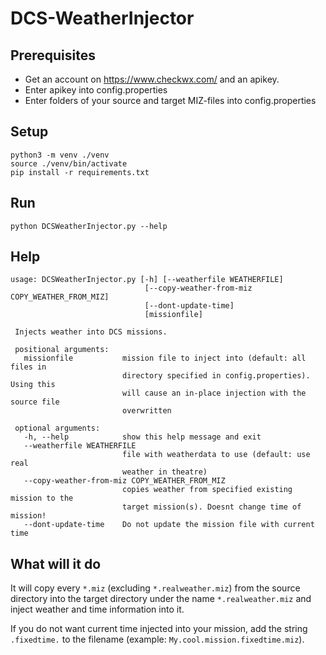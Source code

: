 # DCS-WeatherInjector

## Prerequisites
- Get an account on https://www.checkwx.com/ and an apikey.
- Enter apikey into config.properties
- Enter folders of your source and target MIZ-files into config.properties

## Setup
`python3 -m venv ./venv`  
`source ./venv/bin/activate`  
`pip install -r requirements.txt`

## Run
`python DCSWeatherInjector.py --help`

## Help
```
usage: DCSWeatherInjector.py [-h] [--weatherfile WEATHERFILE]
                              [--copy-weather-from-miz COPY_WEATHER_FROM_MIZ]
                              [--dont-update-time]
                              [missionfile]
 
 Injects weather into DCS missions.
 
 positional arguments:
   missionfile           mission file to inject into (default: all files in
                         directory specified in config.properties). Using this
                         will cause an in-place injection with the source file
                         overwritten
 
 optional arguments:
   -h, --help            show this help message and exit
   --weatherfile WEATHERFILE
                         file with weatherdata to use (default: use real
                         weather in theatre)
   --copy-weather-from-miz COPY_WEATHER_FROM_MIZ
                         copies weather from specified existing mission to the
                         target mission(s). Doesnt change time of mission!
   --dont-update-time    Do not update the mission file with current time
```

## What will it do
It will copy every `*.miz` (excluding `*.realweather.miz`) from the source directory into the target directory under the name `*.realweather.miz` and inject weather and time information into it.

If you do not want current time injected into your mission, add the string `.fixedtime.` to the filename (example: `My.cool.mission.fixedtime.miz`).
